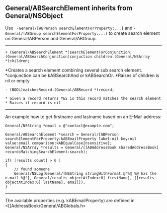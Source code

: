 General/ABSearchElement inherits from General/NSObject
----

Use <code> -General/[ABPerson searchElementForProperty:...]</code> and <code>-General/[ABGroup searchElementForProperty:...]</code> to create search element on General/ABPerson and General/ABGroup.

----

    + (General/ABSearchElement *)searchElementForConjunction:(General/ABSearchConjunction)conjuction children:(General/NSArray *)children;
    
*Creates a search element combining several sub search element.
*conjunction can be kABSearchAnd or kABSearchOr.
*Raises of children is nil or empty


    - (BOOL)matchesRecord:(General/ABRecord *)record;

    * Given a record returns YES is this record matches the search element
    * Raises if record is nil


----

An example how to get firstname and lastname based on an E-Mail address:

    
    General/NSString *email = @"contact@example.com";

    General/ABSearchElement *search = General/[ABPerson searchElementForProperty:kABEmailProperty label:nil key:nil value:email comparison:kABEqualCaseInsensitive];
    General/NSArray *results = General/[[ABAddressBook sharedAddressBook] recordsMatchingSearchElement:search];

    if( [results count] > 0 )
    {
        // found someone
        General/NSLog(General/[NSString stringWithFormat:@"%@ %@ has the e-mail %@"], General/results objectAtIndex:0] firstName], [[results objectAtIndex:0] lastName], email]);
    }


----

The available properties (e.g. kABEmailProperty) are defined in <[[AddressBook/General/ABGlobals.h>